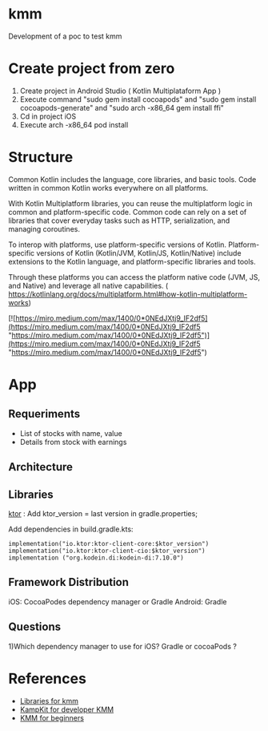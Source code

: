 # kmm
Development of a poc to test kmm

# Create project from zero

1) Create project in Android Studio ( Kotlin Multiplataform App ) 
2) Execute command  "sudo gem install cocoapods"  and "sudo gem install cocoapods-generate" and "sudo arch -x86_64 gem install ffi"
3) Cd in project iOS
4) Execute  arch -x86_64 pod install

# Structure

Common Kotlin includes the language, core libraries, and basic tools. Code written in common Kotlin works everywhere on all platforms.

With Kotlin Multiplatform libraries, you can reuse the multiplatform logic in common and platform-specific code. Common code can rely on a set of libraries that cover everyday tasks such as HTTP, serialization, and managing coroutines.

To interop with platforms, use platform-specific versions of Kotlin. Platform-specific versions of Kotlin (Kotlin/JVM, Kotlin/JS, Kotlin/Native) include extensions to the Kotlin language, and platform-specific libraries and tools.

Through these platforms you can access the platform native code (JVM, JS, and Native) and leverage all native capabilities. ( https://kotlinlang.org/docs/multiplatform.html#how-kotlin-multiplatform-works)

[![https://miro.medium.com/max/1400/0*0NEdJXtj9_IF2df5](https://miro.medium.com/max/1400/0*0NEdJXtj9_IF2df5 "https://miro.medium.com/max/1400/0*0NEdJXtj9_IF2df5")](https://miro.medium.com/max/1400/0*0NEdJXtj9_IF2df5 "https://miro.medium.com/max/1400/0*0NEdJXtj9_IF2df5")

# App 
## Requeriments  
* List of stocks with name, value
* Details from stock with earnings
## Architecture

## Libraries 
 [ktor](https://ktor.io/ "Ktor") :
  Add ktor_version = last version in gradle.properties;
  
  Add dependencies in build.gradle.kts:
  
    implementation("io.ktor:ktor-client-core:$ktor_version")
    implementation("io.ktor:ktor-client-cio:$ktor_version")
    implementation ("org.kodein.di:kodein-di:7.10.0")
 
 ## Framework Distribution
 iOS:  CocoaPodes dependency manager or Gradle
 Android: Gradle





## Questions

1)Which dependency manager to use for iOS? Gradle or cocoaPods ?



# References 
* [Libraries for kmm](https://github.com/AAkira/Kotlin-Multiplatform-Libraries "Libraries for kmm")
* [KampKit for developer KMM](https://github.com/touchlab/KaMPKit "KampKit for developer KMM")
* [KMM for beginners](https://medium.com/RafaelSermenho/kotlin-multiplatform-mobile-922b8c6abc9f "KMM")







